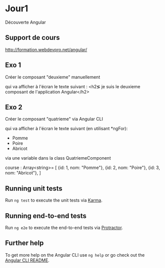 # Jour1

Découverte Angular

## Support de cours

<a href="http://formation.webdevpro.net/angular/" target="_blank">http://formation.webdevpro.net/angular/</a>

## Exo 1

Créer le composant "deuxieme" manuellement

qui va afficher à l'écran le texte suivant :
&lt;h2&lg; je suis le deuxieme composant de l'application Angular&lt;/h2&gt;

## Exo 2

Créer le composant "quatrieme" via Angular CLI

qui va afficher à l'écran le texte suivant (en utilisant *ngFor):

- Pomme
- Poire
- Abricot

via une variable dans la class QuatriemeComponent

course : Array&lt;string&gt;=  [
    {id: 1, nom: "Pomme"},
    {id: 2, nom: "Poire"},
    {id: 3, nom: "Abricot"},
]


## Running unit tests

Run `ng test` to execute the unit tests via [Karma](https://karma-runner.github.io).

## Running end-to-end tests

Run `ng e2e` to execute the end-to-end tests via [Protractor](http://www.protractortest.org/).

## Further help

To get more help on the Angular CLI use `ng help` or go check out the [Angular CLI README](https://github.com/angular/angular-cli/blob/master/README.md).

